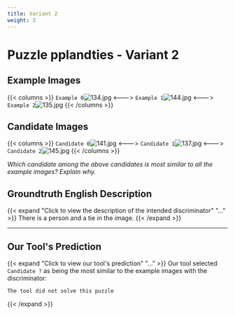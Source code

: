 ```yaml
---
title: Variant 2
weight: 3
---
```


# Puzzle pplandties - Variant 2

## Example Images
{{< columns >}}
`Example 0`![134.jpg](/natscene_data/images/134.jpg)
<--->
`Example 1`![144.jpg](/natscene_data/images/144.jpg)
<--->
`Example 2`![135.jpg](/natscene_data/images/135.jpg)
{{< /columns >}}

## Candidate Images
{{< columns >}}
`Candidate 0`![141.jpg](/natscene_data/images/141.jpg)
<--->
`Candidate 1`![137.jpg](/natscene_data/images/137.jpg)
<--->
`Candidate 2`![145.jpg](/natscene_data/images/145.jpg)
{{< /columns >}}

*Which candidate among the above candidates is most similar to all the example images? Explain why.*

## Groundtruth English Description

{{< expand "Click to view the description of the intended discriminator" "..." >}}
There is a person and a tie in the image.
{{< /expand >}}

---



## Our Tool's Prediction

{{< expand "Click to view our tool's prediction" "..." >}}
Our tool selected `Candidate ?` as being the most similar to the example images with the discriminator:
```plaintext
The tool did not solve this puzzle
```
{{< /expand >}}

